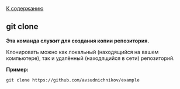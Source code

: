 [К содержанию](./readme.md)

## git clone

**Эта команда служит для создания копии репозитория.**

Клонировать можно как локальный (находящийся на вашем компьютере), так и удалённый (находящийся в сети) репозиторий.

**Пример:**

```
git clone https://github.com/avsudnichnikov/example
```
